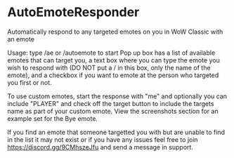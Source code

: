 # AutoEmoteResponder
Automatically respond to any targeted emotes on you in WoW Classic with an emote

Usage: type /ae or /autoemote to start
Pop up box has a list of available emotes that can target you, a text box where you can type the emote you wish to respond with (DO NOT put a / in this box, only the name of the emote), and a checkbox if you want to emote at the person who targeted you first or not.

To use custom emotes, start the response with "me" and optionally you can include "PLAYER" and check off the target button to include the targets name as part of your custom emote. View the screenshots section for an example set for the Bye emote.

If you find an emote that someone targetted you with but are unable to find in the list it may not exist or if you have any issues feel free to join https://discord.gg/9CMhszeJfu and send a message in support.
